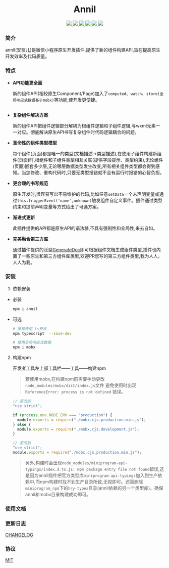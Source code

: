 <h1 align="center">Annil</h1>

<p align="center">
<a href="https://www.npmjs.com/package/annil" >
 <img src="https://img.shields.io/npm/v/annil?style=flat"/>
</a>
<a href="https://github.com/missannil/annil/blob/main/.github/workflows/test.yml" >
 <img src="https://github.com/missannil/annil/actions/workflows/test.yml/badge.svg?branch=miss"/>
 </a>
<a href="https://github.com/missannil/annil/blob/main/.github/workflows/release-please.yml" >
 <img src="https://github.com/missannil/annil/actions/workflows/release-please.yml/badge.svg?branch=main"/>
 </a>
<a href="https://github.com/missannil/annil/blob/main/LICENSE" >
 <img src="https://img.shields.io/github/license/missannil/annil"/>
 </a>
<a href="https://codecov.io/gh/missannil/annil" >
 <img src="https://codecov.io/gh/missannil/annil/graph/badge.svg?token=4CFCHGST79"/>
 </a>
<a href="https://www.npmjs.com/package/annil" >
<img src="https://img.shields.io/npm/dependency-version/annil/dev/typescript"/>
</a>
</p>

### 简介

annil(安奈儿)是微信小程序原生开发插件,提供了新的组件构建API,旨在提高原生开发效率及代码质量。

### 特点

- **API功能更全面**

  新的组件API(相较原生Component/Page)加入了`computed`、`watch`、`store(全局响应式数据基于mobx)`等功能,使开发更便捷。

  ```ts
  ```
- **复杂组件解决方案**

  新的组件API把组件逻辑部分解耦为根组件逻辑和子组件逻辑,与wxml元素一一对应。彻底解决原生API书写复杂组件时代码逻辑耦合的问题。

- **革命性的组件类型模型**

  每个组件(页面)都是唯一的类型(文档描述->类型描述),在使用子组件构建新组件(页面)时,根组件和子组件类型相互关联(提供字段提示、类型约束),无论组件(页面)嵌套多少层,无论哪层数据类型发生改变,所有相关组件类型都会得到感知。当您修改、重构代码时,只要无类型报错就不会有运行时报错的心智负担。

- **更合理的书写规范**

  原生开发时,很容易写出不易维护的代码,比如任意`setData`一个未声明变量或通过`this.triggerEvent('name',unknown)`触发组件自定义事件。插件通过类型约束和提前声明变量等方式给出了可选方案。

- **渐进式更新**

  此插件提供的API都是原生API的语法糖,不具有强制性和全局性,来去自如。

- **完美融合第三方库**

  通过插件提供的泛型[GenerateDoc](./src/types/GenerateDoc.ts)即可根据组件文档生成组件类型,插件也内置了一些原生和第三方组件库类型,欢迎PR您写的第三方组件类型,我为人人，人人为我。

### 安装

1. 依赖安装

- 必装

  ```bash
  npm i annil
  ```

- 可选

  ```bash
  # 推荐使用 ts开发
  npm typescript  --save-dev
  ```

  ```bash
  # 使用全局响应式数据
  npm i mobx
  ```

2. 构建npm

   开发者工具左上部工具栏——工具——构建npm
   > 若使用mobx,在构建npm前需要手动更改`node_modules/mobx/dist/index.js`文件
   > 避免使用时出现 `ReferenceError: process is not defined` 错误。
   ```js
   // 更改前
   "use strict";

   if (process.env.NODE_ENV === "production") {
     module.exports = require("./mobx.cjs.production.min.js");
   } else {
     module.exports = require("./mobx.cjs.development.js");
   }
   ```
   ```js
   // 更改后
   "use strict";
   module.exports = require("./mobx.cjs.production.min.js");
   ```

   > 另外,构建时会出现`node_modules/miniprogram-api-typings/index.d.ts.js: Npm package entry file not found`错误,这是因为annil插件把官方类型库`miniprogram-api-typings`加入到生产依赖中,而npm构建时找不到生产目录所致,无视即可。还需删除`miniprogram_npm`下的`hry-types`目录(annil依赖的另一个类型库)。确保annil和mobx目录构建成功即可。

### 使用文档

### 更新日志

[CHANGELOG](./CHANGELOG.md)

### 协议

[MIT](./LICENSE)
